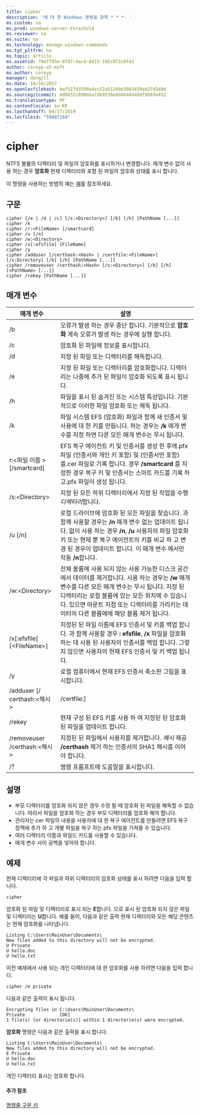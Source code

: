 ```yaml
---
title: cipher
description: '에 대 한 Windows 명령을 항목 * * *- '
ms.custom: na
ms.prod: windows-server-threshold
ms.reviewer: na
ms.suite: na
ms.technology: manage-windows-commands
ms.tgt_pltfrm: na
ms.topic: article
ms.assetid: 78ef795e-0f87-4acd-8d15-192c972c0f41
author: coreyp-at-msft
ms.author: coreyp
manager: dongill
ms.date: 10/16/2017
ms.openlocfilehash: baf527d3590a4ec52a51260d3083419ab27d548d
ms.sourcegitcommit: 0d0b32c8986ba7db9536e0b8648d4ddf9b03e452
ms.translationtype: MT
ms.contentlocale: ko-KR
ms.lasthandoff: 04/17/2019
ms.locfileid: "59887184"
---
```

# <a name="cipher"></a>cipher



NTFS 볼륨의 디렉터리 및 파일의 암호화를 표시하거나 변경합니다. 매개 변수 없이 사용 하는 경우 **암호화** 현재 디렉터리와 포함 된 파일의 암호화 상태를 표시 합니다.

이 명령을 사용하는 방법의 예는 [예](#BKMK_examples)를 참조하세요.

## <a name="syntax"></a>구문

```
cipher [/e | /d | /c] [/s:<Directory>] [/b] [/h] [PathName [...]]
cipher /k
cipher /r:<FileName> [/smartcard]
cipher /u [/n]
cipher /w:<Directory>
cipher /x[:efsfile] [FileName]
cipher /y
cipher /adduser [/certhash:<Hash> | /certfile:<FileName>] [/s:Directory] [/b] [/h] [PathName [...]]
cipher /removeuser /certhash:<Hash> [/s:<Directory>] [/b] [/h] [<PathName> [...]]
cipher /rekey [PathName [...]]
```

## <a name="parameters"></a>매개 변수

|매개 변수|설명|
|----------|-----------|
|/b|오류가 발생 하는 경우 중단 합니다. 기본적으로 **암호화** 계속 오류가 발생 하는 경우에 실행 합니다.|
|/c|암호화 된 파일에 정보를 표시합니다.|
|/d|지정 된 파일 또는 디렉터리를 해독합니다.|
|/e|지정 된 파일 또는 디렉터리를 암호화합니다. 디렉터리는 나중에 추가 된 파일이 암호화 되도록 표시 됩니다.|
|/h|파일을 표시 된 숨겨진 또는 시스템 특성입니다. 기본적으로 이러한 파일 암호화 또는 해독 됩니다.|
|/k|파일 시스템 EFS (암호화) 파일과 함께 새 인증서 및 사용에 대 한 키를 만듭니다. 하는 경우는 **/k** 매개 변수를 지정 하면 다른 모든 매개 변수는 무시 됩니다.|
|r:\<파일 이름 > [/smartcard]|EFS 복구 에이전트 키 및 인증서를 생성 한 후에.pfx 파일 (인증서와 개인 키 포함) 및 (인증서만 포함)를.cer 파일로 기록 합니다. 경우 **/smartcard** 를 지정한 경우 복구 키 및 인증서는 스마트 카드를 기록 하 고.pfx 파일이 생성 됩니다.|
|/s:\<Directory>|지정 된 모든 하위 디렉터리에서 지정 된 작업을 수행 *디렉터리*합니다.|
|/u [/n]|로컬 드라이브에 암호화 된 모든 파일을 찾습니다. 과 함께 사용할 경우는 **/n** 매개 변수 없는 업데이트 됩니다. 없이 사용 하는 경우 **/n**, **/u** 사용자의 파일 암호화 키 또는 현재 뿐 복구 에이전트의 키를 비교 하 고 변경 된 경우이 업데이트 합니다. 이 매개 변수 에서만 작동 **/n**합니다.|
|/w:\<Directory>|전체 볼륨에 사용 되지 않는 사용 가능한 디스크 공간에서 데이터를 제거합니다. 사용 하는 경우는 **/w** 매개 변수를 다른 모든 매개 변수는 무시 됩니다. 지정 된 디렉터리는 로컬 볼륨에 있는 모든 위치에 수 있습니다. 있으면 마운트 지점 또는 디렉터리를 가리키는 데이터의 다른 볼륨에에 해당 볼륨 제거 됩니다.|
|/x[:efsfile] [\<FileName>]|지정된 된 파일 이름에 EFS 인증서 및 키를 백업 합니다. 과 함께 사용할 경우 **: efsfile**, **/x** 파일을 암호화 하는 데 사용 된 사용자의 인증서를 백업 합니다. 그렇지 않으면 사용자의 현재 EFS 인증서 및 키 백업 됩니다.|
|/y|로컬 컴퓨터에서 현재 EFS 인증서 축소판 그림을 표시합니다.|
|/adduser [/ certhash:\<해시 > | /certfile:<FileName>]|지정된 된 암호화 된 파일에 사용자를 추가합니다. 과 함께 사용할 경우 **/certhash**, **암호화** SHA1 해시를 지정 된 인증서를 검색 합니다. 과 함께 사용할 경우 **/certfile**, **암호화** 지정 된 파일 이름에서 인증서를 추출 합니다.|
|/rekey|현재 구성 된 EFS 키를 사용 하 여 지정된 된 암호화 된 파일을 업데이트 합니다.|
|/removeuser /certhash:\<해시 >|지정된 된 파일에서 사용자를 제거합니다. *해시* 제공 **/certhash** 제거 하는 인증서의 SHA1 해시를 이어야 합니다.|
|/?|명령 프롬프트에 도움말을 표시합니다.|

## <a name="remarks"></a>설명

-   부모 디렉터리를 암호화 되지 않은 경우 수정 될 때 암호화 된 파일을 해독할 수 없습니다. 따라서 파일을 암호화 하는 경우 부모 디렉터리를 암호화 해야 합니다.
-   관리자는.cer 파일의 내용을 사용자에 대 한 복구 에이전트를 만들려면 EFS 복구 정책에 추가 하 고 개별 파일을 복구 하는.pfx 파일을 가져올 수 있습니다.
-   여러 디렉터리 이름과 와일드 카드를 사용할 수 있습니다.
-   매개 변수 사이 공백을 넣어야 합니다.

## <a name="BKMK_examples"></a>예제

현재 디렉터리에 각 파일과 하위 디렉터리의 암호화 상태를 표시 하려면 다음을 입력 합니다.
```
cipher
```
암호화 된 파일 및 디렉터리로 표시 되는 **E**합니다. 으로 표시 된 암호화 되지 않은 파일 및 디렉터리는 **U**합니다. 예를 들어, 다음과 같은 출력 현재 디렉터리와 모든 해당 콘텐츠는 현재 암호화를 나타냅니다.
```
Listing C:\Users\MainUser\Documents\
New files added to this directory will not be encrypted.
U Private
U hello.doc
U hello.txt
```
이전 예제에서 사용 되는 개인 디렉터리에 대 한 암호화를 사용 하려면 다음을 입력 합니다.
```
cipher /e private
```
다음과 같은 출력이 표시 됩니다.
```
Encrypting files in C:\Users\MainUser\Documents\
Private             [OK]
1 file(s) [or directorie(s)] within 1 directorie(s) were encrypted.
```
**암호화** 명령은 다음과 같은 출력을 표시 합니다.
```
Listing C:\Users\MainUser\Documents\
New files added to this directory will not be encrypted.
E Private
U hello.doc
U hello.txt
```
개인 디렉터리 표시는 암호화 합니다.

#### <a name="additional-references"></a>추가 참조

[명령줄 구문 키](command-line-syntax-key.md)